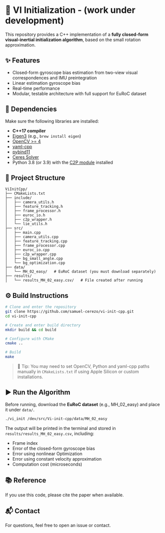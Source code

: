 # 📌 VI Initialization - (work under development)
This repository provides a C++ implementation of a **fully closed-form visual-inertial initialization algorithm**, based on the small rotation approximation.

## ✨ Features

- Closed-form gyroscope bias estimation from two-view visual correspondences and IMU preintegration
- Linear estimation gyroscope bias
- Real-time performance
- Modular, testable architecture with full support for EuRoC dataset

## 🧱 Dependencies

Make sure the following libraries are installed:

- **C++17 compiler**
- [Eigen3](https://eigen.tuxfamily.org/) (e.g., `brew install eigen`)
- [OpenCV >= 4](https://opencv.org/)
- [yaml-cpp](https://github.com/jbeder/yaml-cpp)
- [pybind11](https://github.com/pybind/pybind11)
- [Ceres Solver](http://ceres-solver.org/)
- Python 3.8 (or 3.9) with the [C2P module](https://github.com/javrtg/C2P) installed

## 📂 Project Structure

```
ViInitCpp/
├── CMakeLists.txt
├── include/
│   ├── camera_utils.h
│   ├── feature_tracking.h
│   ├── frame_processor.h
│   ├── euroc_io.h
│   ├── c2p_wrapper.h
│   └── lie_utils.h
├── src/
│   ├── main.cpp
│   ├── camera_utils.cpp
│   ├── feature_tracking.cpp
│   ├── frame_processor.cpp
│   ├── euroc_io.cpp
│   ├── c2p_wrapper.cpp
│   ├── bg_small_angle.cpp
│   └── bg_optimization.cpp
├── data/
│   └── MH_02_easy/   # EuRoC dataset (you must download separately)
├── results/
│   └── results_MH_02_easy.csv/   # File created after running
```

## ⚙️ Build Instructions

```bash
# Clone and enter the repository
git clone https://github.com/samuel-cerezo/vi-init-cpp.git
cd vi-init-cpp

# Create and enter build directory
mkdir build && cd build

# Configure with CMake
cmake ..

# Build
make
```

> 🧠 Tip: You may need to set OpenCV, Python and yaml-cpp paths manually in `CMakeLists.txt` if using Apple Silicon or custom installations.

## ▶️ Run the Algorithm

Before running, download the **EuRoC dataset** (e.g., MH_02_easy) and place it under `data/`.

```bash
./vi_init /dev/src/Vi-init-cpp/data/MH_02_easy
```

The output will be printed in the terminal and stored in `results/results_MH_02_easy.csv`, including:

- Frame index
- Error of the closed-form gyroscope bias
- Error using nonlinear Optimization
- Error using constant velocity approximation
- Computation cost (microseconds)


## 📚 Reference

If you use this code, please cite the paper when available.


## 📬 Contact

For questions, feel free to open an issue or contact.
